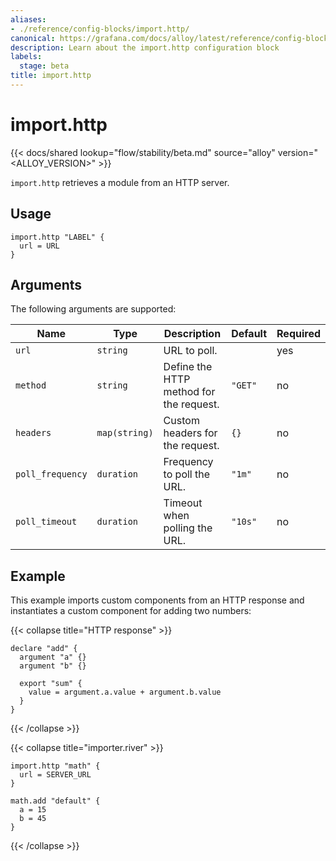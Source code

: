 ```yaml
---
aliases:
- ./reference/config-blocks/import.http/
canonical: https://grafana.com/docs/alloy/latest/reference/config-blocks/import.http/
description: Learn about the import.http configuration block
labels:
  stage: beta
title: import.http
---
```


# import.http

{{< docs/shared lookup="flow/stability/beta.md" source="alloy" version="<ALLOY_VERSION>" >}}

`import.http` retrieves a module from an HTTP server.

## Usage

```river
import.http "LABEL" {
  url = URL
}
```

## Arguments

The following arguments are supported:

Name             | Type          | Description                             | Default | Required
-----------------|---------------|-----------------------------------------|---------|---------
`url`            | `string`      | URL to poll.                            |         | yes
`method`         | `string`      | Define the HTTP method for the request. | `"GET"` | no
`headers`        | `map(string)` | Custom headers for the request.         | `{}`    | no
`poll_frequency` | `duration`    | Frequency to poll the URL.              | `"1m"`  | no
`poll_timeout`   | `duration`    | Timeout when polling the URL.           | `"10s"` | no

## Example

This example imports custom components from an HTTP response and instantiates a custom component for adding two numbers:

{{< collapse title="HTTP response" >}}
```river
declare "add" {
  argument "a" {}
  argument "b" {}

  export "sum" {
    value = argument.a.value + argument.b.value
  }
}
```
{{< /collapse >}}

{{< collapse title="importer.river" >}}
```river
import.http "math" {
  url = SERVER_URL
}

math.add "default" {
  a = 15
  b = 45
}
```
{{< /collapse >}}
